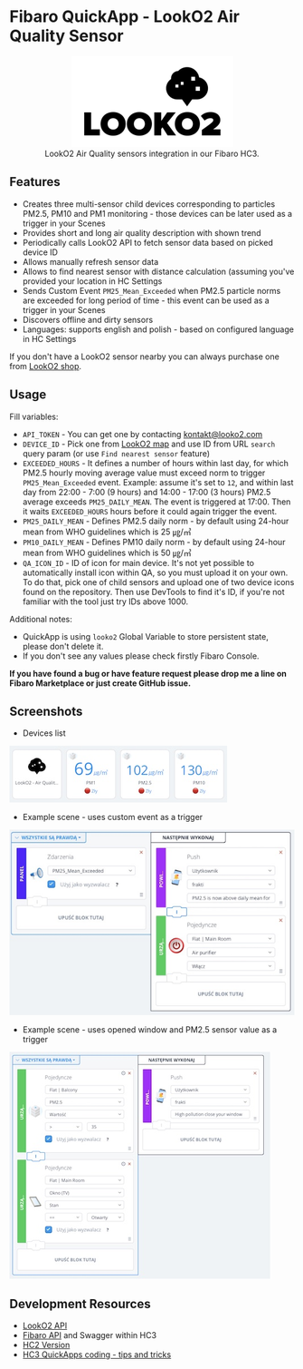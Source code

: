 # Fibaro QuickApp - LookO2 Air Quality Sensor
<center>
<img src="./looko2-logo.png" /><br/>
LookO2 Air Quality sensors integration in our Fibaro HC3.
</center>

## Features

- Creates three multi-sensor child devices corresponding to particles PM2.5, PM10 and PM1 monitoring - those devices can be later used as a trigger in your Scenes
- Provides short and long air quality description with shown trend
- Periodically calls LookO2 API to fetch sensor data based on picked device ID
- Allows manually refresh sensor data
- Allows to find nearest sensor with distance calculation (assuming you've provided your location in HC Settings
- Sends Custom Event `PM25_Mean_Exceeded` when PM2.5 particle norms are exceeded for long period of time - this event can be used as a trigger in your Scenes
- Discovers offline and dirty sensors
- Languages: supports english and polish - based on configured language in HC Settings

If you don't have a LookO2 sensor nearby you can always purchase one from [LookO2 shop](https://sklep.looko2.com).

## Usage

Fill variables:

- `API_TOKEN` - You can get one by contacting kontakt@looko2.com
- `DEVICE_ID` - Pick one from [LookO2 map](https://www.looko2.com/heatmap.php) and use ID from URL `search` query param (or use `Find nearest sensor` feature)
- `EXCEEDED_HOURS` - It defines a number of hours within last day, for which PM2.5 hourly moving average value must exceed norm to trigger `PM25_Mean_Exceeded` event. Example: assume it's set to `12`, and within last day from 22:00 - 7:00 (9 hours) and 14:00 - 17:00 (3 hours) PM2.5 average exceeds `PM25_DAILY_MEAN`. The event is triggered at 17:00. Then it waits `EXCEEDED_HOURS` hours before it could again trigger the event.
- `PM25_DAILY_MEAN` - Defines PM2.5 daily norm - by default using 24-hour mean from WHO guidelines which is 25 ㎍/㎥
- `PM10_DAILY_MEAN` - Defines PM10 daily norm - by default using 24-hour mean from WHO guidelines which is 50 ㎍/㎥
- `QA_ICON_ID` - ID of icon for main device. It's not yet possible to automatically install icon within QA, so you must upload it on your own. To do that, pick one of child sensors and upload one of two device icons found on the repository. Then use DevTools to find it's ID, if you're not familiar with the tool just try IDs above 1000.

Additional notes:
- QuickApp is using `looko2` Global Variable to store persistent state, please don't delete it.
- If you don't see any values please check firstly Fibaro Console.

**If you have found a bug or have feature request please drop me a line on Fibaro Marketplace or just create GitHub issue.**

## Screenshots

- Devices list
<img src="examples/devices.jpg" />

- Example scene - uses custom event as a trigger
<img src="examples/scene-example-1.jpg" />

- Example scene - uses opened window and PM2.5 sensor value as a trigger
<img src="examples/scene-example-2.jpg" />

## Development Resources
- [LookO2 API](https://looko2web.nazwa.pl/aktualnosci/api/)
- [Fibaro API](https://manuals.fibaro.com/knowledge-base-browse/rest-api/) and Swagger within HC3
- [HC2 Version](https://marketplace.fibaro.com/items/looko2-air-quality-sensor)
- [HC3 QuickApps coding - tips and tricks](https://forum.fibaro.com/topic/49113-hc3-quickapps-coding-tips-and-tricks/)
